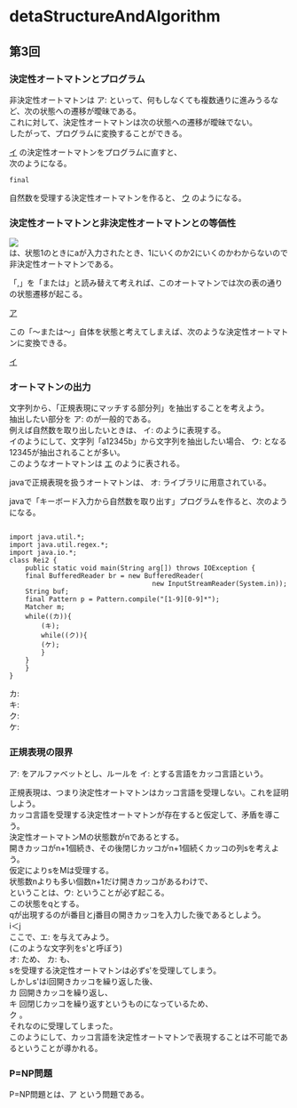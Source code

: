 # detaStructureAndAlgorithm

## 第3回

### 決定性オートマトンとプログラム  

非決定性オートマトンは ア: <!-- hole イプシロン遷移 --> といって、何もしなくても複数通りに進みうるなど、次の状態への遷移が曖昧である。  
これに対して、決定性オートマトンは次の状態への遷移が曖昧でない。  
したがって、プログラムに変換することができる。  

[イ](http://edu.net.c.dendai.ac.jp/ad2/2019/3/daaabc.png) の決定性オートマトンをプログラムに直すと、  
次のようになる。  


```
final
```



自然数を受理する決定性オートマトンを作ると、 [ウ](img/automatonN1.png) のようになる。  

### 決定性オートマトンと非決定性オートマトンとの等価性 

![](http://edu.net.c.dendai.ac.jp/ad2/2019/3/na.png)  
は、状態1のときにaが入力されたとき、1にいくのか2にいくのかわからないので非決定性オートマトンである。  

「,」を「または」と読み替えて考えれば、このオートマトンでは次の表の通りの状態遷移が起こる。  

[ア](img/stateList1.png)  

この「～または～」自体を状態と考えてしまえば、次のような決定性オートマトンに変換できる。  

[イ](http://edu.net.c.dendai.ac.jp/ad2/2019/3/da.png)  


### オートマトンの出力 
文字列から、「正規表現にマッチする部分列」を抽出することを考えよう。  
抽出したい部分を ア:<!-- hole ()で括る --> のが一般的である。  
例えば自然数を取り出したいときは、 イ: <!-- hole .*([1-9][0-9]*) --> のように表現する。  
イのようにして、文字列「a12345b」から文字列を抽出したい場合、 ウ: <!-- hole 最長一致 --> となる 12345が抽出されることが多い。  
このようなオートマトンは [エ](http://edu.net.c.dendai.ac.jp/ad2/2019/3/1023.png) のように表される。  

javaで正規表現を扱うオートマトンは、 オ: <!-- hole java.util.regex --> ライブラリに用意されている。  

javaで「キーボード入力から自然数を取り出す」プログラムを作ると、次のようになる。  

```

import java.util.*;
import java.util.regex.*;
import java.io.*;
class Rei2 {
    public static void main(String arg[]) throws IOException {
	final BufferedReader br = new BufferedReader(
                                    new InputStreamReader(System.in));
	String buf;
	final Pattern p = Pattern.compile("[1-9][0-9]*");
	Matcher m;
	while((カ)){
	    (キ);
	    while((ク)){
		(ケ);
	    }	
	}
    }
}

```

カ: <!-- hole (buf=br.readLine())!=null -->  
キ: <!-- hole m= p.matcher(buf) -->  
ク: <!-- hole m.find() -->  
ケ: <!-- hole System.out.println(m.group()) -->  


### 正規表現の限界

ア: <!-- hole 「(」と「)」 --> をアルファベットとし、ルールを イ: <!-- hole かっこが過不足なく閉じている --> とする言語をカッコ言語という。  

正規表現は、つまり決定性オートマトンはカッコ言語を受理しない。これを証明しよう。  
カッコ言語を受理する決定性オートマトンが存在すると仮定して、矛盾を導こう。  
決定性オートマトンMの状態数がnであるとする。  
開きカッコがn+1個続き、その後閉じカッコがn+1個続くカッコの列sを考えよう。  
仮定によりsをMは受理する。  
状態数nよりも多い個数n+1だけ開きカッコがあるわけで、  
ということは、ウ: <!-- hole 1つの状態が2回以上現れる --> ということが必ず起こる。  
この状態をqとする。  
qが出現するのがi番目とj番目の開きカッコを入力した後であるとしよう。  
i＜j  
ここで、エ: <!-- hole i番目のあとにj+1番目の入力 --> を与えてみよう。  
(このような文字列をs'と呼ぼう)  
オ: <!-- hole「j+1番目の文字」は「状態qの次の入力」に等しい --> ため、 カ: <!-- hole i+1番目以降をj+1番目以降で置き換えて --> も、  
sを受理する決定性オートマトンは必ずs'を受理してしまう。  
しかしs'はi回開きカッコを繰り返した後、  
カ <!-- hole n+1-j --> 回開きカッコを繰り返し、  
キ <!-- hole n+1 --> 回閉じカッコを繰り返すというものになっているため、  
ク <!-- hole 開きカッコと閉じカッコの個数が一致しない --> 。  
それなのに受理してしまった。  
このようにして、カッコ言語を決定性オートマトンで表現することは不可能であるということが導かれる。  

### P=NP問題
P=NP問題とは、ア <!-- hole 決定性オートマトンで多項式回の状態遷移で計算できる問題の集合をA、非決定性〃をBとするとき、A=Bであるか否か --> という問題である。  


 
